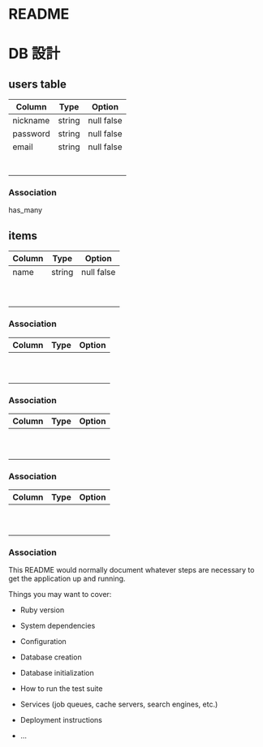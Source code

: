 # README
# DB 設計

## users table

| Column                    | Type                     | Option                  |
|---------------------------|--------------------------|-------------------------|
| nickname                  | string                   | null false              |
| password                  | string                   | null false              |
| email                     | string                   | null false              |
|                           |                          |                         |
|                           |                          |                         |
|                           |                          |                         |
|                           |                          |                         |
|                           |                          |                         |
|                           |                          |                         |
|                           |                          |                         |

### Association
has_many



## items

| Column                    | Type                     | Option                  |
|---------------------------|--------------------------|-------------------------|
| name                      | string                   | null false              |
|                           |                          |                         |
|                           |                          |                         |
|                           |                          |                         |
|                           |                          |                         |
|                           |                          |                         |
|                           |                          |                         |
|                           |                          |                         |
|                           |                          |                         |
|                           |                          |                         |

### Association




| Column                    | Type                     | Option                  |
|---------------------------|--------------------------|-------------------------|
|                           |                          |                         |
|                           |                          |                         |
|                           |                          |                         |
|                           |                          |                         |
|                           |                          |                         |
|                           |                          |                         |
|                           |                          |                         |
|                           |                          |                         |
|                           |                          |                         |
|                           |                          |                         |

### Association


| Column                    | Type                     | Option                  |
|---------------------------|--------------------------|-------------------------|
|                           |                          |                         |
|                           |                          |                         |
|                           |                          |                         |
|                           |                          |                         |
|                           |                          |                         |
|                           |                          |                         |
|                           |                          |                         |
|                           |                          |                         |
|                           |                          |                         |
|                           |                          |                         |



### Association







| Column                    | Type                     | Option                  |
|---------------------------|--------------------------|-------------------------|
|                           |                          |                         |
|                           |                          |                         |
|                           |                          |                         |
|                           |                          |                         |
|                           |                          |                         |
|                           |                          |                         |
|                           |                          |                         |
|                           |                          |                         |
|                           |                          |                         |
|                           |                          |                         |

### Association
This README would normally document whatever steps are necessary to get the
application up and running.

Things you may want to cover:

* Ruby version

* System dependencies

* Configuration

* Database creation

* Database initialization

* How to run the test suite

* Services (job queues, cache servers, search engines, etc.)

* Deployment instructions

* ...
